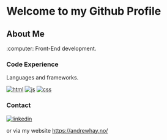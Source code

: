 
# Welcome to my Github Profile

## About Me
<p>
:computer: Front-End development.
</p>

### Code Experience
<p>
Languages and frameworks.
</p>

<p>  
  <a href="#"><img src="https://user-images.githubusercontent.com/88853764/172825242-03a2fd5a-9f90-4752-b8fa-c0b13e3b80a9.svg" alt="html" style="max-width: 100%;"></a>  
  <a href="#"><img src="https://user-images.githubusercontent.com/88853764/172825319-d39a6a06-e54f-4cfd-b8d7-e1f9aa69cf4f.svg" alt="js" style="max-width: 100%;"></a>  
  <a href="#"><img src="https://user-images.githubusercontent.com/88853764/172825371-07c5f12c-c2a8-40a6-8eb2-f9527cc57cfb.svg" alt="css" style="max-width: 100%;"></a>  
</p>

### Contact
<p>
    <a href="https://www.linkedin.com/in/andrewjameshay/"><img src="https://user-images.githubusercontent.com/88853764/172825414-37765e95-2c43-4609-823f-ba9860235905.svg" alt="linkedin" style="max-width: 100%;"></a>
</p>

<p> or via my website <a href="https://andrewhay.no/" target="_blank" rel="noopener noreferrer">https://andrewhay.no/</a> </p>
